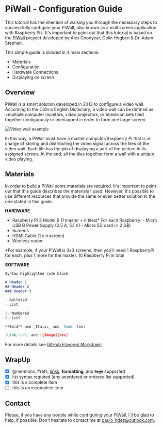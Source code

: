 # PiWall - Configuration Guide

This tutorial has the intention of walking you through the necessary steps to successfully configure your PiWall, also known as a multiscreen application with Raspberry Pis. It's important to point out that this tutorial is based on the [PiWall](https://piwall.co.uk/) proyect developed by Alex Goodyear, Colin Hogben & Dr. Adam Stephen.

This simple guide is divided in 4 main sections:
- Materials
- Configuration
- Hardware Connections
- Displaying on screen

## Overview
PiWall is a smart solution developed in 2013 to configure a video wall. According to the Collins English Dictionary, a video wall can be defined as 
    >multiple computer monitors, video projectors, or television sets tiled together contiguously or overlapped in order to form one large screen.

![Video wall example](https://hackaday.com/wp-content/uploads/2013/07/rpi-video-wall.png?w=876&h=522)

In this way, a PiWall must have a master computer/Raspberry Pi that is in charge of storing and distributing the video signal across the tiles of the video wall. Each tile has the job of displaying a part of the picture in its assigned screen. At the end, all the tiles together form a wall with a unique video playing.

## Materials

In order to build a PiWall some materials are required. It's important to point out that this guide describes the materials I used. However, it's possible to use different resources that provide the same or even better solution to the one stated in this guide. 

**HARDWARE**

- Raspberry Pi 3 Model B (1 master + _n_ tiles)*
    For each Raspberry:
        - Micro USB B Power Supply (2.5 A, 5.1 V)
        - Micro SD card (> 2 GB)
- Screens
- HDMI Cable (1 x _n_ screen)
- Wireless router

*For example, if your PiWall is 3x3 screens, then you'll need 1 RaspberryPi for each, plus 1 more for the master. 10 Raspberry Pi in total 

**SOFTWARE**


```markdown
Syntax highlighted code block

# Header 1
## Header 2
### Header 3

- Bulleted
- List

1. Numbered
2. List

**Bold** and _Italic_ and `Code` text

[Link](url) and ![Image](src)
```

For more details see [GitHub Flavored Markdown](https://guides.github.com/features/mastering-markdown/).

## WrapUp
- [x] @mentions, #refs, [links](), **formatting**, and <del>tags</del> supported
- [x] list syntax required (any unordered or ordered list supported)
- [x] this is a complete item
- [ ] this is an incomplete item

## Contact

Please, if you have any trouble while configuring your PiWall, I´ll be glad to help, if possible. Don't hesitate to contact me at [paulo_hdez@outlook.com](mailto:paulo_hdez@outlook.com). 
